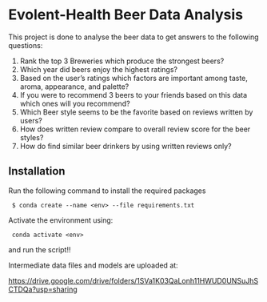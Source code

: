 # Evolent-Health Beer Data Analysis
This project is done to analyse the beer data to get answers to the following questions:

1. Rank the top 3 Breweries which produce the strongest beers?
2. Which year did beers enjoy the highest ratings? 
3. Based on the user’s ratings which factors are important among taste, aroma, appearance, and palette?
4. If you were to recommend 3 beers to your friends based on this data which ones will you recommend?
5. Which Beer style seems to be the favorite based on reviews written by users? 
6. How does written review compare to overall review score for the beer styles?
7. How do find similar beer drinkers by using written reviews only?  

## Installation
Run the following command to install the required packages
```
 $ conda create --name <env> --file requirements.txt
 ```
 
 Activate the environment using:
```
 conda activate <env>
 ```
 and run the script!!
 
 Intermediate data files and models are uploaded at:
 
https://drive.google.com/drive/folders/1SVa1K03QaLonh11HWUD0UNSuJhSCTDQa?usp=sharing
